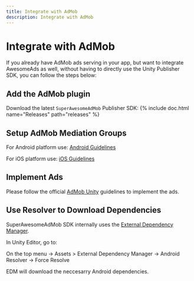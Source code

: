 ```yaml
---
title: Integrate with AdMob
description: Integrate with AdMob
---
```


# Integrate with AdMob

If you already have AdMob ads serving in your app, but want to integrate AwesomeAds as well, without having to directly use the Unity Publisher SDK, you can follow the steps below:

## Add the AdMob plugin

Download the latest `SuperAwesomeAdMob` Publisher SDK: {% include doc.html name="Releases" path="releases" %}

## Setup AdMob Mediation Groups

For Android platform use: [Android Guidelines](https://superawesomeltd.github.io/sa-mobile-sdk-android/docs/admob-integration#setup-admob-mediation-groups)

For iOS platform use: [iOS Guidelines](https://superawesomeltd.github.io/sa-mobile-sdk-ios/docs/admob-integration#setup-admob-mediation-groups)


## Implement Ads

Please follow the official [AdMob Unity](https://developers.google.com/admob/unity/quick-start) guidelines to implement the ads. 

## Use Resolver to Download Dependencies

SuperAwesomeAdMob SDK internally uses the [External Dependency Manager](https://github.com/googlesamples/unity-jar-resolver).

In Unity Editor, go to:

On the top menu -> Assets > External Dependency Manager -> Android Resolver -> Force Resolve

EDM will download the neccesarry Android dependencies.